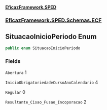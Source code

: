 #### [EficazFramework.SPED](EficazFrameworkSPED.md 'EficazFramework SPED')
### [EficazFramework.SPED.Schemas.ECF](EficazFramework.SPED.Schemas.ECF.md 'EficazFramework.SPED.Schemas.ECF')

## SituacaoInicioPeriodo Enum

```csharp
public enum SituacaoInicioPeriodo
```
### Fields

<a name='EficazFramework.SPED.Schemas.ECF.SituacaoInicioPeriodo.Abertura'></a>

`Abertura` 1

<a name='EficazFramework.SPED.Schemas.ECF.SituacaoInicioPeriodo.InicioObrigatoriedadeCursoAnoCalendario'></a>

`InicioObrigatoriedadeCursoAnoCalendario` 4

<a name='EficazFramework.SPED.Schemas.ECF.SituacaoInicioPeriodo.Regular'></a>

`Regular` 0

<a name='EficazFramework.SPED.Schemas.ECF.SituacaoInicioPeriodo.Resultante_Cisao_Fusao_Incoporacao'></a>

`Resultante_Cisao_Fusao_Incoporacao` 2